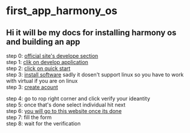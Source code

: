 # first_app_harmony_os

## Hi it will be my docs for installing harmony os and building an app


step 0: [official site's develope section]( https://www.harmonyos.com/en/develop) \
step 1: [clik on develop application](https://developer.harmonyos.com/en/home/) \
step 2: [click on quick start](https://developer.harmonyos.com/en/docs/documentation/doc-guides/start-overview-0000000000029602) \
step 3: [install software](https://developer.harmonyos.com/en/docs/documentation/doc-guides/start-overview-0000000000029602) 
sadly it dosen't support linux so you have to work with virtual if you are on linux \
step 3: [create acount](https://id5.cloud.huawei.com/CAS/portal/userRegister/regbyemail.html?reqClientType=9001&loginChannel=89000173&countryCode=np&loginUrl=https%3A%2F%2Fid5.cloud.huawei.com%3A443%2FCAS%2Fportal%2FloginAuth.html&lang=en-us&themeName=huawei&clientID=102605481&service=https%3A%2F%2Foauth-login5.cloud.huawei.com%2Foauth2%2Fv2%2Flogin%3Faccess_type%3Doffline%26client_id%3D102605481%26display%3Dpage%26flowID%3D924cf25d-2b86-4458-abd7-abb43790631d%26h%3D1621313830.1330%26lang%3Den-us%26redirect_uri%3Dhttps%253A%252F%252Fdeveloper.harmonyos.com%252Fen%252Fdevelop%252Fdeveco-studio%26response_type%3Dcode%26scope%3Dopenid%2Bhttps%253A%252F%252Fwww.huawei.com%252Fauth%252Faccount%252Fcountry%2Bhttps%253A%252F%252Fwww.huawei.com%252Fauth%252Faccount%252Fbase.profile%26state%3D9174040%26v%3Dc116a2b5e113708e3dfac7f1d4b1d54faf225d5ebfd1d37d4e973ef59012caf2)

step 4: go to rop right corner and click verify your ideantity \
step 5: once that's done select individual hit next \
step 6: [you will go to this website once its done](https://developer.huawei.com/consumer/en/verified/individual) \
step 7: fill the form \
step 8: wait for the verification

